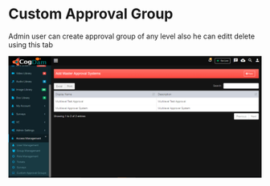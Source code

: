# Custom Approval Group

Admin user can create approval group of any level also he can editt delete using this tab

![](../../.gitbook/assets/image%20%28195%29%20%281%29.png)

